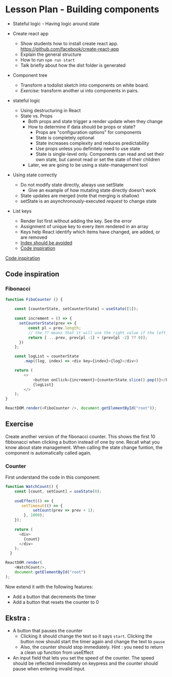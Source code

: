 # Lesson Plan - Building components
- Stateful logic - Having logic around state

- Create react app
  - Show students how to install create react app. https://github.com/facebook/create-react-app
  - Explain the general structure
  - How to run `npm run start`
  - Talk briefly about how the dist folder is generated

- Component tree
  - Transform a todolist sketch into components on white board. 
  - *Exercise:* transform another ui into components in pairs.
- stateful logic
  - Using destructuring in React
  - State vs. Props
      - Both props and state trigger a render update when they change
      - How to determine if data should be props or state?
        - Props are "configuration options" for components
        - State is completely optional
        - State increases complexity and reduces predictability
        - Use props unless you definitely need to use state
        - State is single-level only. Components can read and set their own state, but cannot read or set the state of their children
      - Later, we are going to be using a state-management tool
- Using state correctly
    - Do not modify state directly, always use setState
        - Give an example of how mutating state directly doesn’t work
    - State updates are merged (note that merging is shallow)
    - setState is an asynchronously-executed _request_ to change state
- List keys
  - Render list first without adding the key. See the error
  - Assignment of unique key to every item rendered in an array
  - Keys help React identify which items have changed, are added, or are removed
  - [Index should be avoided](https://medium.com/@robinpokorny/index-as-a-key-is-an-anti-pattern-e0349aece318)
  - [Code inspiration](#todolist-updating-state-with-list)

[Code inspiration](#counter)

## Code inspiration

### Fibonacci

```js
function FiboCounter () {
    
    const [counterState, setCounterState] = useState([1]);
  
    const increment = () => {
      setCounterState(prev => {
          const pl = prev.length;
          // the ?? means that it will use the right value if the left is "nullish" (undefined or null)
          return [ ...prev, prev[pl -1] + (prev[pl -2] ?? 0)];
      })
    };

    const logList = counterState
        .map((log, index) => <div key={index}>{log}</div>)

    return (
        <>
            <button onClick={increment}>{counterState.slice().pop()}</button>
            {logList}  
        </>
    );  
}

ReactDOM.render(<FiboCounter />, document.getElementById("root"));

```

## Exercise

Create another version of the fibonacci counter. This shows the first 10 fibbonacci when clicking a button instead of one by one. 
Recall what you know about state management. When calling the state change funtion, the component is automatically called again.

### Counter

First understand the code in this component:

```js
function WatchCount() {
    const [count, setCount] = useState(0);
  
    useEffect(() => {
       setTimeout(() => {
            setCount(prev => prev + 1);
        }, 1000);
    });
  
    return (
      <div>
        {count}
      </div>
    );
  }

ReactDOM.render(
    <WatchCount/>, 
    document.getElementById("root")
);
```

Now extend it with the following features:
- Add a button that decrements the timer
- Add a button that resets the counter to 0

## Ekstra : 
- A button that pauses the counter
  - Clicking it should change the text so it says `start`. Clicking the button now should start the timer again and change the text to `pause`
  - Also, the counter should stop immediately. Hint : you need to return a clean up function from useEffect
- An input field that lets you set the speed of the counter. The speed should be reflected immediately on keypress and the counter should pause when entering invalid input.
